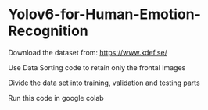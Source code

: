 # Yolov6-for-Human-Emotion-Recognition
Download the dataset from: https://www.kdef.se/

Use Data Sorting code to retain only the frontal Images

Divide the data set into training, validation and testing parts

Run this code in google colab

